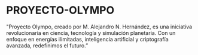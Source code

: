 # PROYECTO-OLYMPO
 "Proyecto Olympo, creado por M. Alejandro N. Hernández, es una iniciativa revolucionaria en ciencia, tecnología y simulación planetaria. Con un enfoque en energías ilimitadas, inteligencia artificial y criptografía avanzada, redefinimos el futuro.”
